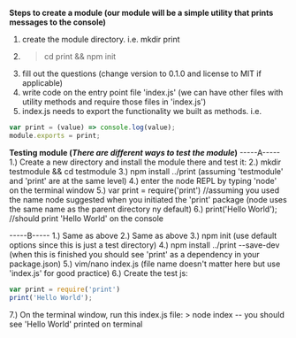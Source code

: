 **Steps to create a module (our module will be a simple utility that prints messages to the console)**
1. create the module directory. i.e. mkdir print
2. > cd print && npm init
3. fill out the questions (change version to 0.1.0 and license to MIT if applicable)
4. write code on the entry point file 'index.js' (we can have other files with utility methods and require those files in 'index.js')
5. index.js needs to export the functionality we built as methods. i.e.
```javascript
var print = (value) => console.log(value);
module.exports = print;
```
**Testing module (_There are different ways to test the module_)**
-----A-----
1.) Create a new directory and install the module there and test it:
2.) mkdir testmodule && cd testmodule
3.) npm install ../print (assuming 'testmodule' and 'print' are at the same level)
4.) enter the node REPL by typing 'node' on the terminal window
5.) var print = require('print') //assuming you used the name node suggested when you initiated the 'print' package (node uses the same name as the parent directory ny default)
6.) print('Hello World'); //should print 'Hello World' on the console

-----B-----
1.) Same as above
2.) Same as above
3.) npm init (use default options since this is just a test directory)
4.) npm install ../print --save-dev (when this is finished you should see 'print' as a dependency in your package.json)
5.) vim/nano index.js (file name doesn't matter here but use 'index.js' for good practice)
6.) Create the test js:
```javascript
var print = require('print')
print('Hello World');
```
7.) On the terminal window, run this index.js file: > node index -- you should see 'Hello World' printed on terminal